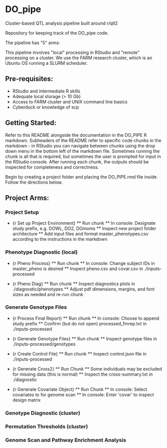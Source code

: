 # DO_pipe
Cluster-based QTL analysis pipeline built around r/qtl2

Repository for keeping track of the DO_pipe code. 

The pipeline has "5" arms:

This pipeline involves "local" processing in RStudio and "remote" processing on a cluster. We use the FARM research cluster, which is an Ubuntu OS running a SLURM scheduler. 

## Pre-requisites:
- RStudio and intermediate R skills
- Adequate local storage (> 10 Gb)
- Access to FARM cluster and UNIX command line basics
- Cyberduck or knowledge of scp

## Getting Started:

Refer to this README alongside the documentation in the DO_PIPE R markdown. Subheaders of the README refer to specific code chunks in the markdown - in RStudio you can navigate between chunks using the drop down menu in the bottom left of the markdown file. Sometimes running the chunk is all that is required, but sometimes the user is prompted for input in the RStudio console. After running each chunk, the outputs should be inspected for completeness and correctness. 

Begin by creating a project folder and placing the DO_PIPE.rmd file inside. Follow the directions below. 

## Project Arms: 

### Project Setup

* {r Set up Project Environment}
** Run chunk 
** In console: Designate study prefix, e.g. DOWL, DO2, DOmoms
** Inspect new project folder architecture
** Add input files and format master_phenotypes.csv according to the instructions in the markdown

### Phenotype Diagnostic (local)

* {r Pheno Process}
** Run chunk 
** In console: Change subject IDs in master_pheno is desired
** Inspect pheno.csv and covar.csv in ./inputs-processed 

* {r Pheno Diag}
** Run chunk
** Inspect diagnostics plots in ./diagnostic/phenotypes
** Adjust pdf dimensions, margins, and font sizes as needed and re-run chunk

### Generate Genotype Files

* {r Process Final Report}
** Run chunk
** In console: Choose to append study prefix 
** Confirm (but do not open) processed_finrep.txt in ./inputs-processed

* {r Generate Genotype Files}
** Run chunk 
** Inspect genotype files in ./inputs-processed/genotypes

* {r Create Control File}
** Run chunk
** Inspect control.json file in ./inputs-processed

* {r Generate Cross2}
** Run Chunk
** Some individuals may be excluded for missing data (this is normal) 
** Inspect the cross-summary.txt in ./diagnostic

* {r Generate Covariate Object}
** Run Chunk
** In console: Select covariates to for genome scan
** In console: Enter 'covar' to inspect design matrix

### Genotype Diagnostic (cluster)
### Permutation Thresholds (cluster)
### Genome Scan and Pathway Enrichment Analysis

